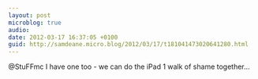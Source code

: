 ```yaml
---
layout: post
microblog: true
audio: 
date: 2012-03-17 16:37:05 +0100
guid: http://samdeane.micro.blog/2012/03/17/t181041473020641280.html
---
```

@StuFFmc I have one too - we can do the iPad 1 walk of shame together...
